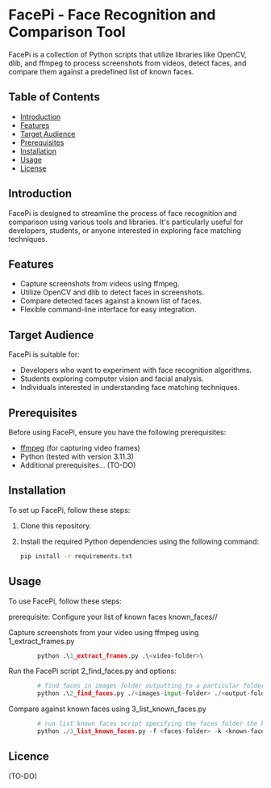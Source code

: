 # FacePi - Face Recognition and Comparison Tool

FacePi is a collection of Python scripts that utilize libraries like OpenCV, dlib, and ffmpeg to process screenshots from videos, detect faces, and compare them against a predefined list of known faces.

## Table of Contents

- [Introduction](#introduction)
- [Features](#features)
- [Target Audience](#target-audience)
- [Prerequisites](#prerequisites)
- [Installation](#installation)
- [Usage](#usage)
- [License](#license)

## Introduction

FacePi is designed to streamline the process of face recognition and comparison using various tools and libraries. It's particularly useful for developers, students, or anyone interested in exploring face matching techniques.

## Features

- Capture screenshots from videos using ffmpeg.
- Utilize OpenCV and dlib to detect faces in screenshots.
- Compare detected faces against a known list of faces.
- Flexible command-line interface for easy integration.

## Target Audience

FacePi is suitable for:

- Developers who want to experiment with face recognition algorithms.
- Students exploring computer vision and facial analysis.
- Individuals interested in understanding face matching techniques.

## Prerequisites

Before using FacePi, ensure you have the following prerequisites:

- [ffmpeg](https://ffmpeg.org/) (for capturing video frames)
- Python (tested with version 3.11.3)
- Additional prerequisites...
(TO-DO)

## Installation

To set up FacePi, follow these steps:

1. Clone this repository.
2. Install the required Python dependencies using the following command:

   ```bash
   pip install -r requirements.txt

## Usage
To use FacePi, follow these steps:

prerequisite:
Configure your list of known faces known_faces/<namedface>/<images-of-namedface>

Capture screenshots from your video using ffmpeg using 1_extract_frames.py

```python
        python .\1_extract_frames.py .\<video-folder>\            
```

Run the FacePi script 2_find_faces.py and options:

```python
        # find faces in images folder outputting to a particular folder
        python .\2_find_faces.py ./<images-input-folder> ./<output-folder>   
```

Compare against known faces using 3_list_known_faces.py

```python
        # run list known faces script specifying the faces folder the known faces and run a report
        python ./3_list_known_faces.py -f <faces-folder> -k <known-faces-folder> -r
```


## Licence
(TO-DO)